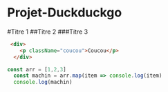 # Projet-Duckduckgo
#Titre 1
##Titre 2
###Titre 3

```html 
 <div>
    <p className="coucou">Coucou</p>
  </div>
```

```js
const arr = [1,2,3]
  const machin = arr.map(item => console.log(item)
  console.log(machin)
```